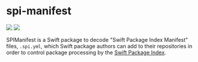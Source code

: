 # spi-manifest

[![](https://img.shields.io/endpoint?url=https%3A%2F%2Fswiftpackageindex.com%2Fapi%2Fpackages%2FSwiftPackageIndex%2FSPIManifest%2Fbadge%3Ftype%3Dswift-versions)](https://swiftpackageindex.com/SwiftPackageIndex/SPIManifest)
[![](https://img.shields.io/endpoint?url=https%3A%2F%2Fswiftpackageindex.com%2Fapi%2Fpackages%2FSwiftPackageIndex%2FSPIManifest%2Fbadge%3Ftype%3Dplatforms)](https://swiftpackageindex.com/SwiftPackageIndex/SPIManifest)

SPIManifest is a Swift package to decode "Swift Package Index Manifest" files, `.spi.yml`, which Swift package authors can add to their repositories in order to control package processing by the [Swift Package Index](https://swiftpackageindex.com).
